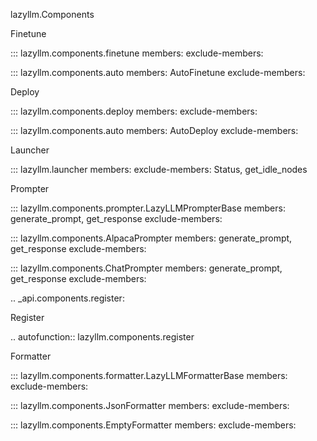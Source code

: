 lazyllm.Components

Finetune

::: lazyllm.components.finetune
    members: 
    exclude-members:

::: lazyllm.components.auto
    members: AutoFinetune
    exclude-members:

Deploy

::: lazyllm.components.deploy
    members: 
    exclude-members:

::: lazyllm.components.auto
    members: AutoDeploy
    exclude-members:

Launcher

::: lazyllm.launcher
    members: 
    exclude-members: Status, get_idle_nodes


Prompter

::: lazyllm.components.prompter.LazyLLMPrompterBase
    members: generate_prompt, get_response
    exclude-members:

::: lazyllm.components.AlpacaPrompter
    members: generate_prompt, get_response
    exclude-members:

::: lazyllm.components.ChatPrompter
    members: generate_prompt, get_response
    exclude-members:

.. _api.components.register:

Register

.. autofunction:: lazyllm.components.register

<!-- ModelManager

::: lazyllm.components.ModelManager
    members: 
    exclude-members: -->

Formatter

::: lazyllm.components.formatter.LazyLLMFormatterBase
    members:
    exclude-members:

::: lazyllm.components.JsonFormatter
    members:
    exclude-members:

::: lazyllm.components.EmptyFormatter
    members:
    exclude-members:
